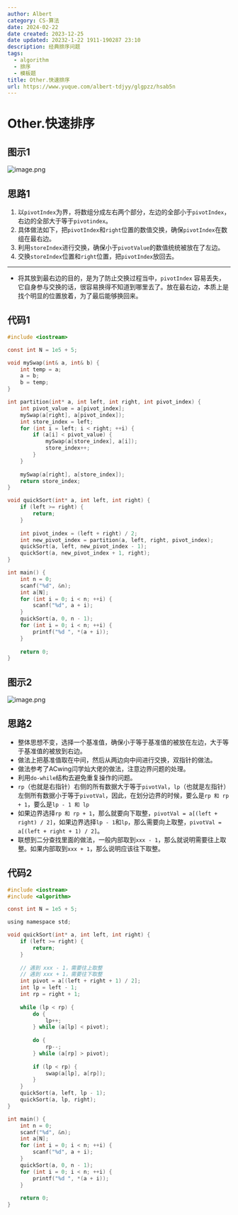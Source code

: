 ```yaml
---
author: Albert
category: CS-算法
date: 2024-02-22
date created: 2023-12-25
date updated: 20232-1-22 1911-190287 23:10
description: 经典排序问题
tags:
  - algorithm
  - 排序
  - 模板题
title: Other.快速排序
url: https://www.yuque.com/albert-tdjyy/glgpzz/hsab5n
---
```


# Other.快速排序

## 图示1

![image.png](http://img-blog-01.oss-cn-shanghai.aliyuncs.com/img/2022-11-27-192952.png) 

## 思路1

1. 以`pivotIndex`为界，将数组分成左右两个部分，左边的全部小于`pivotIndex`，右边的全部大于等于`pivotindex`。
2. 具体做法如下，把`pivotIndex`和`right`位置的数值交换，确保`pivotIndex`在数组在最右边。
3. 利用`storeIndex`进行交换，确保小于`pivotValue`的数值统统被放在了左边。
4. 交换`storeIndex`位置和`right`位置，把`pivotIndex`放回去。 
---
- 将其放到最右边的目的，是为了防止交换过程当中，`pivotIndex` 容易丢失，它自身参与交换的话，很容易换得不知道到哪里去了。放在最右边，本质上是找个明显的位置放着，为了最后能够换回来。

## 代码1

```c
#include <iostream>

const int N = 1e5 + 5;

void mySwap(int& a, int& b) {
    int temp = a;
    a = b;
    b = temp;
}

int partition(int* a, int left, int right, int pivot_index) {
    int pivot_value = a[pivot_index];
    mySwap(a[right], a[pivot_index]);
    int store_index = left;
    for (int i = left; i < right; ++i) {
        if (a[i] < pivot_value) {
            mySwap(a[store_index], a[i]);
            store_index++;
        }
    }
    
    mySwap(a[right], a[store_index]);
    return store_index;
}

void quickSort(int* a, int left, int right) {
    if (left >= right) {
        return;
    }
    
    int pivot_index = (left + right) / 2;
    int new_pivot_index = partition(a, left, right, pivot_index);
    quickSort(a, left, new_pivot_index - 1);
    quickSort(a, new_pivot_index + 1, right);
}

int main() {
    int n = 0;
    scanf("%d", &n);
    int a[N];
    for (int i = 0; i < n; ++i) {
        scanf("%d", a + i);
    }
    quickSort(a, 0, n - 1);   
    for (int i = 0; i < n; ++i) {
        printf("%d ", *(a + i));
    }
    
    return 0;
}
```

## 图示2

![image.png](http://img-blog-01.oss-cn-shanghai.aliyuncs.com/img/2022-11-27-192953.png) 

## 思路2

- 整体思想不变，选择一个基准值，确保小于等于基准值的被放在左边，大于等于基准值的被放到右边。
- 做法上把基准值取在中间，然后从两边向中间进行交换，双指针的做法。
- 做法参考了ACwing闫学灿大佬的做法，注意边界问题的处理。
- 利用`do-while`结构去避免重复操作的问题。
- `rp`（也就是右指针）右侧的所有数据大于等于`pivotVal`，`lp`（也就是左指针）左侧所有数据小于等于`pivotVal`，因此，在划分边界的时候，要么是`rp 和 rp + 1`，要么是`lp - 1 和 lp`
- 如果边界选择`rp 和 rp + 1`，那么就要向下取整，`pivotVal = a[(left + right) / 2]`，如果边界选择`lp - 1`和`lp`，那么需要向上取整，`pivotVal = a[(left + right + 1) / 2]`。
- 联想到二分查找里面的做法，一般内部取到`xxx - 1`，那么就说明需要往上取整。如果内部取到`xxx + 1`，那么说明应该往下取整。 

## 代码2

```c
#include <iostream>
#include <algorithm>

const int N = 1e5 + 5;

using namespace std;

void quickSort(int* a, int left, int right) {
    if (left >= right) {
        return;
    }
    
    // 遇到 xxx - 1，需要往上取整
    // 遇到 xxx + 1，需要往下取整
    int pivot = a[(left + right + 1) / 2];
    int lp = left - 1;
    int rp = right + 1;
    
    while (lp < rp) {
        do {
            lp++;
        } while (a[lp] < pivot);
        
        do {
            rp--;
        } while (a[rp] > pivot);
        
        if (lp < rp) {
            swap(a[lp], a[rp]);
        }
    }
    quickSort(a, left, lp - 1);
    quickSort(a, lp, right);
}

int main() {
    int n = 0;
    scanf("%d", &n);
    int a[N];
    for (int i = 0; i < n; ++i) {
        scanf("%d", a + i);
    }
    quickSort(a, 0, n - 1);   
    for (int i = 0; i < n; ++i) {
        printf("%d ", *(a + i));
    }
    
    return 0;
}
```
